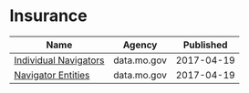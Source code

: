 # Insurance

Name | Agency | Published
---- | ---- | ---------
[Individual Navigators](../socrata/w5xs-s3mj.md) | data.mo.gov | 2017-04-19
[Navigator Entities](../socrata/n7d6-s7dn.md) | data.mo.gov | 2017-04-19

